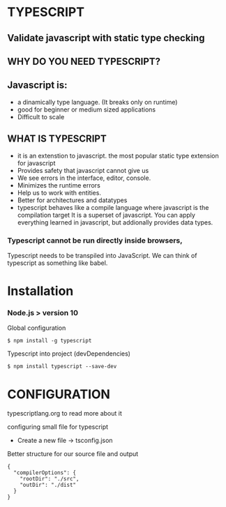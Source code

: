 # TYPESCRIPT

## Validate javascript with static type checking

## WHY DO YOU NEED TYPESCRIPT?

## Javascript is:

- a dinamically type language. (It breaks only on runtime)
- good for beginner or medium sized applications
- Difficult to scale

## WHAT IS TYPESCRIPT

- it is an extenstion to javascript. the most popular static type extension for javascript
- Provides safety that javascript cannot give us
- We see errors in the interface, editor, console.
- Minimizes the runtime errors
- Help us to work with entities.
- Better for architectures and datatypes
- typescript behaves like a compile language where javascript is the compilation target
  It is a superset of javascript. You can apply everything learned in javascript, but addionally provides data types.

### Typescript cannot be run directly inside browsers,

Typescript needs to be transpiled into JavaScript.
We can think of typescript as something like babel.

# Installation

### Node.js > version 10

Global configuration

```
$ npm install -g typescript
```

Typescript into project (devDependencies)

```
$ npm install typescript --save-dev
```

# CONFIGURATION

typescriptlang.org to read more about it

configuring small file for typescript

- Create a new file -> tsconfig.json

Better structure for our source file and output

```
{
  "compilerOptions": {
    "rootDir": "./src",
    "outDir": "./dist"
  }
}
```
